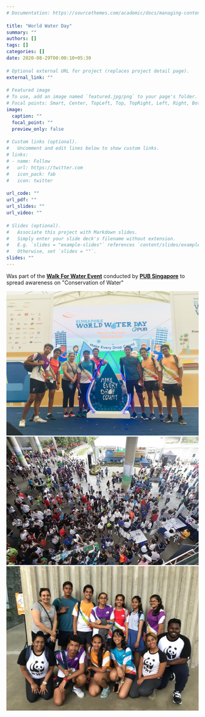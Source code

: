 ```yaml
---
# Documentation: https://sourcethemes.com/academic/docs/managing-content/

title: "World Water Day"
summary: ""
authors: []
tags: []
categories: []
date: 2020-08-29T00:00:10+05:30

# Optional external URL for project (replaces project detail page).
external_link: ""

# Featured image
# To use, add an image named `featured.jpg/png` to your page's folder.
# Focal points: Smart, Center, TopLeft, Top, TopRight, Left, Right, BottomLeft, Bottom, BottomRight.
image:
  caption: ""
  focal_point: ""
  preview_only: false

# Custom links (optional).
#   Uncomment and edit lines below to show custom links.
# links:
# - name: Follow
#   url: https://twitter.com
#   icon_pack: fab
#   icon: twitter

url_code: ""
url_pdf: ""
url_slides: ""
url_video: ""

# Slides (optional).
#   Associate this project with Markdown slides.
#   Simply enter your slide deck's filename without extension.
#   E.g. `slides = "example-slides"` references `content/slides/example-slides.md`.
#   Otherwise, set `slides = ""`.
slides: ""
---
```

Was part of the [**Walk For Water Event**](https://www.walkforwatersg.org/) conducted by
[**PUB Singapore**](https://www.pub.gov.sg/) to spread awareness on "Conservation of Water"

![](images/1.jpg)
![](images/2.jpg)
![](images/3.jpg)
